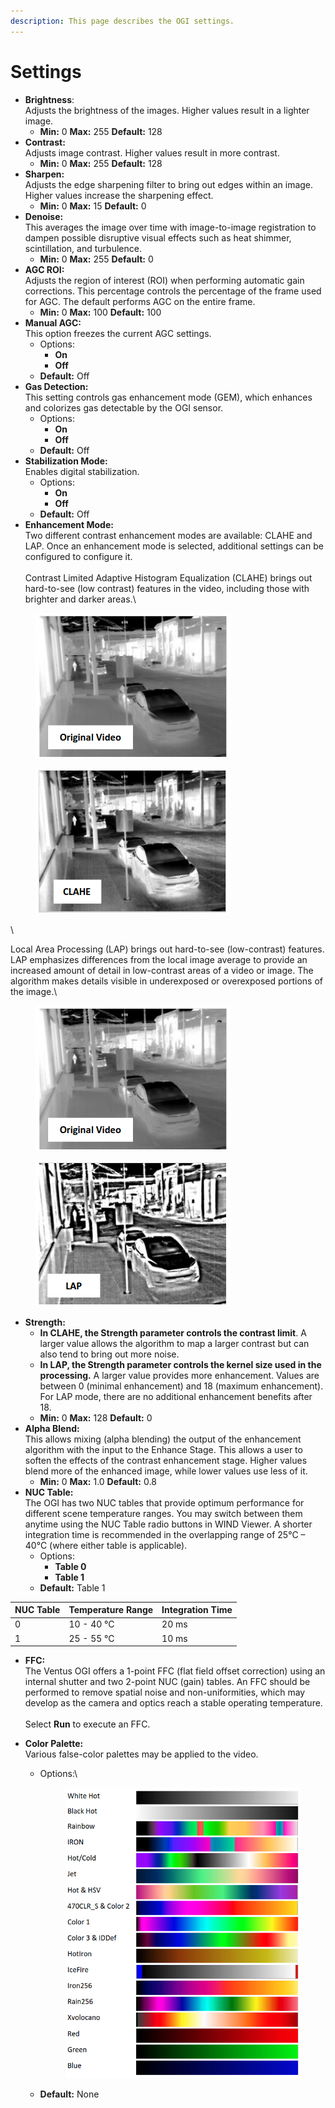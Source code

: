 ```yaml
---
description: This page describes the OGI settings.
---
```


# Settings

* **Brightness**:\
  Adjusts the brightness of the images. Higher values result in a lighter image.
  * **Min:** 0 **Max:** 255 **Default:** 128
* **Contrast:**\
  Adjusts image contrast. Higher values result in more contrast.
  * **Min:** 0 **Max:** 255 **Default:** 128
* **Sharpen:**\
  Adjusts the edge sharpening filter to bring out edges within an image. Higher values increase the sharpening effect.
  * **Min:** 0 **Max:** 15 **Default:** 0
* **Denoise:**\
  This averages the image over time with image-to-image registration to dampen possible disruptive visual effects such as heat shimmer, scintillation, and turbulence.
  * **Min:** 0 **Max:** 255 **Default:** 0
* **AGC ROI:**\
  Adjusts the region of interest (ROI) when performing automatic gain corrections. This percentage controls the percentage of the frame used for AGC. The default performs AGC on the entire frame.
  * **Min:** 0 **Max:** 100 **Default:** 100
* **Manual AGC:**\
  This option freezes the current AGC settings.
  * Options:
    * **On**
    * **Off**
  * **Default:** Off
* **Gas Detection:**\
  This setting controls gas enhancement mode (GEM), which enhances and colorizes gas detectable by the OGI sensor.
  * Options:
    * **On**
    * **Off**
  * **Default:** Off
* **Stabilization Mode:**\
  Enables digital stabilization.
  * Options:
    * **On**
    * **Off**
  * **Default:** Off
* **Enhancement Mode:**\
  Two different contrast enhancement modes are available: CLAHE and LAP. Once an enhancement mode is selected, additional settings can be configured to configure it.\
  \
  Contrast Limited Adaptive Histogram Equalization (CLAHE) brings out hard-to-see (low contrast) features in the video, including those with brighter and darker areas.\


<figure><img src="../../../../.gitbook/assets/image (156).png" alt=""><figcaption></figcaption></figure>

<figure><img src="../../../../.gitbook/assets/image (159).png" alt=""><figcaption></figcaption></figure>

\


Local Area Processing (LAP) brings out hard-to-see (low-contrast) features. LAP emphasizes differences from the local image average to provide an increased amount of detail in low-contrast areas of a video or image. The algorithm makes details visible in underexposed or overexposed portions of the image.\


<figure><img src="../../../../.gitbook/assets/image (156).png" alt=""><figcaption></figcaption></figure>

<figure><img src="../../../../.gitbook/assets/image (158).png" alt=""><figcaption></figcaption></figure>

* **Strength:**
  * **In CLAHE, the Strength parameter controls the contrast limit**. A larger value allows the algorithm to map a larger contrast but can also tend to bring out more noise.
  * **In LAP, the Strength parameter controls the kernel size used in the processing.** A larger value provides more enhancement. Values are between 0 (minimal enhancement) and 18 (maximum enhancement). For LAP mode, there are no additional enhancement benefits after 18.
  * **Min:** 0 **Max:** 128 **Default:** 0
* **Alpha Blend:**\
  This allows mixing (alpha blending) the output of the enhancement algorithm with the input to the Enhance Stage. This allows a user to soften the effects of the contrast enhancement stage. Higher values blend more of the enhanced image, while lower values use less of it.
  * **Min:** 0 **Max:** 1.0 **Default:** 0.8
* **NUC Table:**\
  The OGI has two NUC tables that provide optimum performance for different scene temperature ranges. You may switch between them anytime using the NUC Table radio buttons in WIND Viewer. A shorter integration time is recommended in the overlapping range of 25°C – 40°C (where either table is applicable).
  * Options:
    * **Table 0**
    * **Table 1**
  * **Default:** Table 1

| NUC Table | Temperature Range | Integration Time |
| --------- | ----------------- | ---------------- |
| 0         | 10 - 40 °C        | 20 ms            |
| 1         | 25 - 55 °C        | 10 ms            |

* **FFC:**\
  The Ventus OGI offers a 1-point FFC (flat field offset correction) using an internal shutter and two 2-point NUC (gain) tables. An FFC should be performed to remove spatial noise and non-uniformities, which may develop as the camera and optics reach a stable operating temperature.\
  \
  Select **Run** to execute an FFC.
*   **Color Palette:**\
    Various false-color palettes may be applied to the video.

    *   Options:\


        <figure><img src="../../../../.gitbook/assets/image (161).png" alt=""><figcaption></figcaption></figure>
    * **Default:** None



